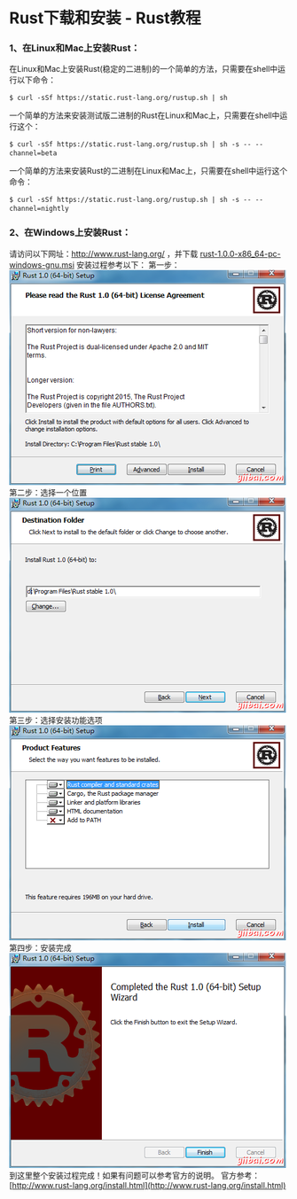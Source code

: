 # Rust下载和安装 - Rust教程

### 1、在Linux和Mac上安装Rust：

在Linux和Mac上安装Rust(稳定的二进制)的一个简单的方法，只需要在shell中运行以下命令：

```
$ curl -sSf https://static.rust-lang.org/rustup.sh | sh
```

一个简单的方法来安装测试版二进制的Rust在Linux和Mac上，只需要在shell中运行这个：

```
$ curl -sSf https://static.rust-lang.org/rustup.sh | sh -s -- --channel=beta
```

一个简单的方法来安装Rust的二进制在Linux和Mac上，只需要在shell中运行这个命令：

```
$ curl -sSf https://static.rust-lang.org/rustup.sh | sh -s -- --channel=nightly
```

### 2、在Windows上安装Rust：

请访问以下网址：http://www.rust-lang.org/ ，并下载 [rust-1.0.0-x86_64-pc-windows-gnu.msi](https://static.rust-lang.org/dist/rust-1.0.0-x86_64-pc-windows-gnu.msi) 安装过程参考以下： 第一步： ![](../img/1-1506061KJ1221.png) 第二步：选择一个位置 ![](../img/1-1506061KP6236.png) 第三步：选择安装功能选项 ![](../img/1-1506061K911540.png) 第四步：安装完成 ![](../img/1-1506061K935557.png) 到这里整个安装过程完成！如果有问题可以参考官方的说明。 官方参考：[http://www.rust-lang.org/install.html](http://www.rust-lang.org/install.html)   